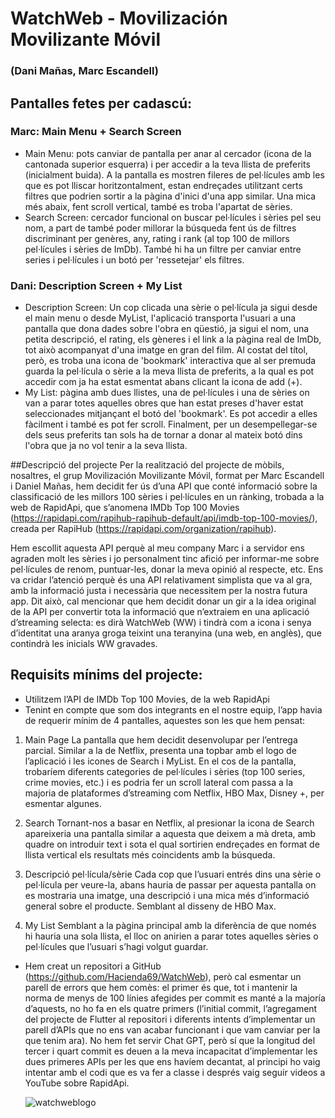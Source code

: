 # WatchWeb - Movilización Movilizante Móvil
### (Dani Mañas, Marc Escandell)

## Pantalles fetes per cadascú:
### Marc: Main Menu + Search Screen
- Main Menu: pots canviar de pantalla per anar al cercador (icona de la cantonada superior esquerra) i per accedir a la teva llista de preferits (inicialment buida). A la pantalla es mostren fileres de pel·lícules amb les que es pot lliscar horitzontalment, estan endreçades utilitzant certs filtres que podrien sortir a la pàgina d'inici d'una app similar. Una mica més abaix, fent scroll vertical, també es troba l'apartat de sèries.
- Search Screen: cercador funcional on buscar pel·lícules i sèries pel seu nom, a part de també poder millorar la búsqueda fent ús de filtres discriminant per genères, any, rating i rank (al top 100 de millors pel·lícules i sèries de ImDb). També hi ha un filtre per canviar entre series i pel·lícules i un botó per 'ressetejar' els filtres.

### Dani: Description Screen + My List
- Description Screen: Un cop clicada una sèrie o pel·lícula ja sigui desde el main menu o desde MyList, l'aplicació transporta l'usuari a una pantalla que dona dades sobre l'obra en qüestió, ja sigui el nom, una petita descripció, el rating, els gèneres i el link a la pàgina real de ImDb, tot això acompanyat d'una imatge en gran del film. Al costat del títol, però, es troba una icona de 'bookmark' interactiva que al ser premuda guarda la pel·lícula o sèrie a la meva llista de preferits, a la qual es pot accedir com ja ha estat esmentat abans clicant la icona de add (+).
- My List: pàgina amb dues llistes, una de pel·lícules i una de sèries on van a parar totes aquelles obres que han estat preses d'haver estat seleccionades mitjançant el botó del 'bookmark'. Es pot accedir a elles fàcilment i també es pot fer scroll. Finalment, per un desempellegar-se dels seus preferits tan sols ha de tornar a donar al mateix botó dins l'obra que ja no vol tenir a la seva llista.

##Descripció del projecte
Per la realització del projecte de mòbils, nosaltres, el grup Movilización Movilizante Móvil, format per Marc Escandell i Daniel Mañas, hem decidit fer ús d’una API que conté informació sobre la classificació de les millors 100 sèries i pel·lícules en un rànking, trobada a la web de RapidApi, que s’anomena IMDb Top 100 Movies  (https://rapidapi.com/rapihub-rapihub-default/api/imdb-top-100-movies/), creada per RapiHub (https://rapidapi.com/organization/rapihub).  

Hem escollit aquesta API perquè al meu company Marc i a servidor ens agraden molt les sèries i jo personalment tinc afició per informar-me sobre pel·lícules de renom, puntuar-les, donar la meva opinió al respecte, etc. Ens va cridar l’atenció perquè és una API relativament simplista que va al gra, amb la informació justa i necessària que necessitem per la nostra futura app. Dit això, cal mencionar que hem decidit donar un gir a la idea original de la API per convertir tota la informació que n’extraiem en una aplicació d’streaming selecta: es dirà WatchWeb (WW) i tindrà com a icona i senya d’identitat una aranya groga teixint una teranyina (una web, en anglès), que contindrà les inicials WW gravades.

## Requisits mínims del projecte:
- Utilitzem l’API de IMDb Top 100 Movies, de la web RapidApi
- Tenint en compte que som dos integrants en el nostre equip, l’app havia de  requerir mínim de 4 pantalles, aquestes son les que hem pensat:

1. Main Page
La pantalla que hem decidit desenvolupar per l’entrega parcial. Similar a la de Netflix, presenta una topbar amb el logo de l’aplicació i les icones de Search i MyList. En el cos de la pantalla, trobaríem diferents categories de pel·lícules i sèries (top 100 series, crime movies, etc.) i es podria fer un scroll lateral com passa a la majoria de plataformes d’streaming com Netflix, HBO Max, Disney +, per esmentar algunes.

2. Search
Tornant-nos a basar en Netflix, al presionar la icona de Search apareixeria una pantalla similar a aquesta que deixem a mà dreta, amb quadre on introduir text i sota el qual sortirien endreçades en format de llista vertical els resultats més coincidents amb la búsqueda.

3. Descripció pel·lícula/sèrie
Cada cop que l’usuari entrés dins una sèrie o pel·lícula per veure-la, abans hauria de passar per aquesta pantalla on es mostraria una imatge, una descripció i una mica més d’informació general sobre el producte. Semblant al disseny de HBO Max.

4. My List
Semblant a la pàgina principal amb la diferència de que només hi hauria una sola llista, el lloc on anirien a parar totes aquelles sèries o pel·lícules que l’usuari s’hagi volgut guardar.

- Hem creat un repositori a GitHub (https://github.com/Hacienda69/WatchWeb), però  cal esmentar un parell de errors que hem comès: el primer és que, tot i mantenir la norma de menys de 100 línies afegides per commit es manté a la majoría d’aquests, no ho fa en els quatre primers (l’initial commit, l’agregament del projecte de Flutter al repositori i diferents intents  d’implementar un parell d’APIs que no ens van acabar funcionant i que vam canviar per la que tenim ara). No hem fet servir Chat GPT, però sí que la longitud del tercer i quart commit es deuen a la meva incapacitat d’implementar les dues primeres APIs per les que ens havíem decantat, al principi ho vaig intentar amb el codi que es va fer a classe i després vaig seguir videos a YouTube sobre RapidApi.

  ![watchweblogo](https://github.com/Hacienda69/WatchWeb/assets/99950443/22ad2cc2-4e6e-48ea-acb5-69bf57b4c470)

